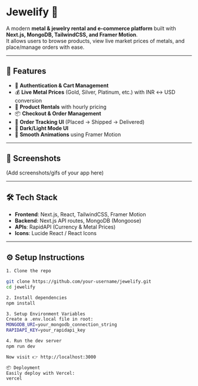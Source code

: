 # Jewelify 💎

A modern **metal & jewelry rental and e-commerce platform** built with **Next.js, MongoDB, TailwindCSS, and Framer Motion**.  
It allows users to browse products, view live market prices of metals, and place/manage orders with ease.

---

## 🚀 Features
- 🔑 **Authentication & Cart Management**  
- 💰 **Live Metal Prices** (Gold, Silver, Platinum, etc.) with INR ↔ USD conversion  
- 🛒 **Product Rentals** with hourly pricing  
- 📦 **Checkout & Order Management**  
- 📝 **Order Tracking UI** (Placed → Shipped → Delivered)  
- 🌙 **Dark/Light Mode UI**  
- 🎨 **Smooth Animations** using Framer Motion  

---

## 📸 Screenshots
(Add screenshots/gifs of your app here)

---

## 🛠️ Tech Stack
- **Frontend**: Next.js, React, TailwindCSS, Framer Motion  
- **Backend**: Next.js API routes, MongoDB (Mongoose)  
- **APIs**: RapidAPI (Currency & Metal Prices)  
- **Icons**: Lucide React / React Icons  

---

## ⚙️ Setup Instructions
```bash
1. Clone the repo

git clone https://github.com/your-username/jewelify.git
cd jewelify

2. Install dependencies
npm install

3. Setup Environment Variables
Create a .env.local file in root:
MONGODB_URI=your_mongodb_connection_string
RAPIDAPI_KEY=your_rapidapi_key

4. Run the dev server
npm run dev

Now visit 👉 http://localhost:3000

📦 Deployment
Easily deploy with Vercel:
vercel
